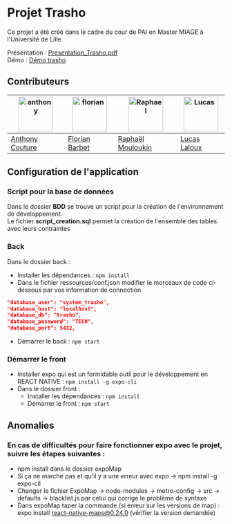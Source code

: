 # Projet Trasho

Ce projet a été créé dans le cadre du cour de PAI en Master MIAGE à l'Université de Lille.

Présentation : [Presentation_Trasho.pdf](https://raw.githubusercontent.com/anthonycouture/trasho/main/source-readme/Presentation_Trasho.pdf)  
Démo : [Démo trasho](https://www.youtube.com/watch?v=Q5bKnUNe-Sc&ab_channel=Antobox)

## Contributeurs 

| <a href="https://github.com/anthonycouture"><img src="https://avatars.githubusercontent.com/u/30239710?v=4" title="anthony" width="80" height="80"></a> | <a href="https://github.com/FlorianBarbet"><img src="https://avatars.githubusercontent.com/u/28789447?v=4" title="florian" width="80" height="80"></a> | <a href="https://github.com/RaphMLK"><img src="https://avatars.githubusercontent.com/u/50629372?v=4" title="Raphael" width="80" height="80"></a> | <a href="https://github.com/Naoyoshi2"><img src="https://avatars.githubusercontent.com/u/40067108?v=4" title="Lucas" width="80" height="80"></a> |
|-----------|-----------|-----------|-----------|
| <a href="https://github.com/anthonycouture">Anthony Couture</a> | <a href="https://github.com/FlorianBarbet">Florian Barbet</a> | <a href="https://github.com/RaphMLK">Raphaël Mouloukin</a> | <a href="https://github.com/Naoyoshi2">Lucas Laloux</a> |


## Configuration de l'application

### Script pour la base de données
Dans le dossier **BDD** se trouve un script pour la création de l'environnement de développement.  
Le fichier **script_creation.sql** permet la création de l'ensemble des tables avec leurs contraintes

### Back
Dans le dossier back :
* Installer les dépendances : `npm install`
* Dans le fichier ressources/conf.json modifier le morceaux de code ci-dessous par vos information de connection
```JSON
"database_user": "system_trasho",
"database_host": "localhost",
"database_db": "trasho",
"database_password": "TECH",
"database_port": 5432,
```
* Démarrer le back : `npm start`

### Démarrer le front
* Installer expo qui est un formidable outil pour le développement en REACT NATIVE : `npm install -g expo-cli`  
* Dans le dossier front :
  * Installer les dépendances : `npm install`
  * Démarrer le front : `npm start`

## Anomalies

### En cas de difficultés pour faire fonctionner expo avec le projet, suivre les étapes suivantes :

* npm install dans le dossier expoMap
* Si ça ne marche pas et qu'il y a une erreur avec expo -> npm install -g expo-cli
* Changer le fichier ExpoMap -> node-modules -> metro-config -> src -> defaults -> blacklist.js par celui qui corrige le problème de syntaxe
* Dans expoMap taper la commande (si erreur sur les versions de map) : expo install react-native-maps@0.24.0 (vérifier la version demandée)
